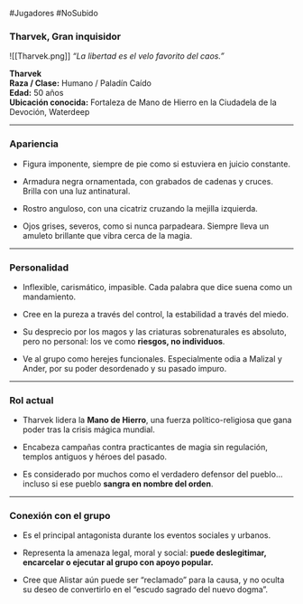 #Jugadores #NoSubido 
### **Tharvek, Gran inquisidor**

![[Tharvek.png]]
_“La libertad es el velo favorito del caos.”_

**Tharvek**  
**Raza / Clase:** Humano / Paladín Caído  
**Edad:** 50 años  
**Ubicación conocida:** Fortaleza de Mano de Hierro en la Ciudadela de la Devoción, Waterdeep

---

### Apariencia

- Figura imponente, siempre de pie como si estuviera en juicio constante.
    
- Armadura negra ornamentada, con grabados de cadenas y cruces. Brilla con una luz antinatural.
    
- Rostro anguloso, con una cicatriz cruzando la mejilla izquierda.
    
- Ojos grises, severos, como si nunca parpadeara. Siempre lleva un amuleto brillante que vibra cerca de la magia.
    

---

### Personalidad

- Inflexible, carismático, impasible. Cada palabra que dice suena como un mandamiento.
    
- Cree en la pureza a través del control, la estabilidad a través del miedo.
    
- Su desprecio por los magos y las criaturas sobrenaturales es absoluto, pero no personal: los ve como **riesgos, no individuos**.
    
- Ve al grupo como herejes funcionales. Especialmente odia a Malizal y Ander, por su poder desordenado y su pasado impuro.
    

---

### Rol actual

- Tharvek lidera la **Mano de Hierro**, una fuerza político-religiosa que gana poder tras la crisis mágica mundial.
    
- Encabeza campañas contra practicantes de magia sin regulación, templos antiguos y héroes del pasado.
    
- Es considerado por muchos como el verdadero defensor del pueblo… incluso si ese pueblo **sangra en nombre del orden**.
    

---

### Conexión con el grupo

- Es el principal antagonista durante los eventos sociales y urbanos.
    
- Representa la amenaza legal, moral y social: **puede deslegitimar, encarcelar o ejecutar al grupo con apoyo popular.**
    
- Cree que Alistar aún puede ser “reclamado” para la causa, y no oculta su deseo de convertirlo en el “escudo sagrado del nuevo dogma”.